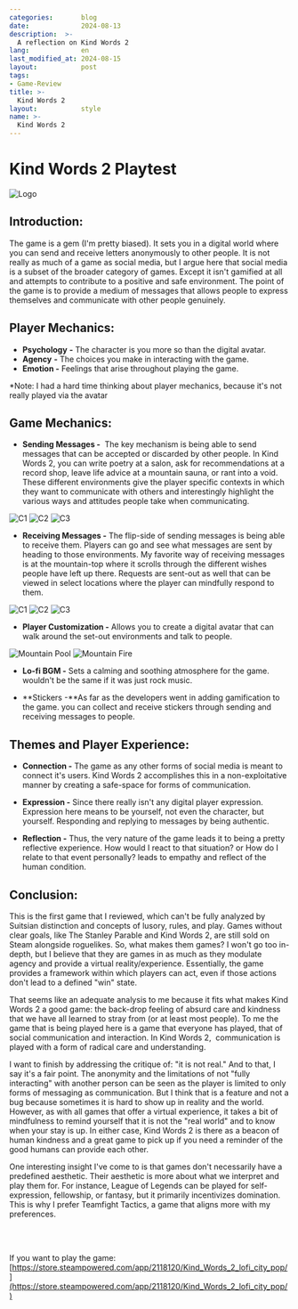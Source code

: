 ```yaml
---
categories:       blog
date:             2024-08-13
description:  >-
  A reflection on Kind Words 2
lang:             en
last_modified_at: 2024-08-15
layout:           post
tags:
- Game-Review
title: >-
  Kind Words 2
layout:           style
name: >-
  Kind Words 2
---
```


# **Kind Words 2 Playtest**

<img src="{{ 'assets/games/kind-words-2/header.jpg' | relative_url }}" alt="Logo" class="game_logo"/>

## Introduction:
The game is a gem (I'm pretty biased). It sets you in a digital world where you can send and receive letters anonymously to other people. It is not really as much of a game as social media, but I argue here that social media is a subset of the broader category of games. Except it isn't gamified at all and attempts to contribute to a positive and safe environment. The point of the game is to provide a medium of messages that allows people to express themselves and communicate with other people genuinely.

## Player Mechanics:

- **Psychology** **-** The character is you more so than the digital avatar.
- **Agency** **-** The choices you make in interacting with the game.
- **Emotion -** Feelings that arise throughout playing the game.

*Note: I had a hard time thinking about player mechanics, because it's not really played via the avatar 


## Game Mechanics:

- **Sending Messages -**  The key mechanism is being able to send messages that can be accepted or discarded by other people. In Kind Words 2, you can write poetry at a salon, ask for recommendations at a record shop, leave life advice at a mountain sauna, or rant into a void.  These different environments give the player specific contexts in which they want to communicate with others and interestingly highlight the various ways and attitudes people take when communicating.
<div class="picture-grid3" style="margin-bottom:10px;">
  <img src="{{ 'assets/games/kind-words-2/s1.png' | relative_url }}" alt="C1">
  <img src="{{ 'assets/games/kind-words-2/s2.png' | relative_url }}" alt="C2">
  <img src="{{ 'assets/games/kind-words-2/s3.png' | relative_url }}" alt="C3"/>
</div>

- **Receiving Messages -** The flip-side of sending messages is being able to receive them. Players can go and see what messages are sent by heading to those environments. My favorite way of receiving messages is at the mountain-top where it scrolls through the different wishes people have left up there. Requests are sent-out as well that can be viewed in select locations where the player can mindfully respond to them.
<div class="picture-grid3" style="margin-bottom:10px;">
  <img src="{{ 'assets/games/kind-words-2/r1.png' | relative_url }}" alt="C1">
  <img src="{{ 'assets/games/kind-words-2/r2.png' | relative_url }}" alt="C2">
  <img src="{{ 'assets/games/kind-words-2/r3.png' | relative_url }}" alt="C3"/>
</div>

- **Player Customization -** Allows you to create a digital avatar that can walk around the set-out environments and talk to people.
<div class="picture-grid2" style="margin-bottom:10px;">
  <img src="{{ 'assets/games/kind-words-2/c1.png' | relative_url }}" alt="Mountain Pool">
  <img src="{{ 'assets/games/kind-words-2/c2.png' | relative_url }}" alt="Mountain Fire">
</div>

- **Lo-fi BGM -** Sets a calming and soothing atmosphere for the game. wouldn't be the same if it was just rock music.

- **Stickers -**As far as the developers went in adding gamification to the game. you can collect and receive stickers through sending and receiving messages to people.

## Themes and Player Experience:

- **Connection -** The game as any other forms of social media is meant to connect it's users. Kind Words 2 accomplishes this in a non-exploitative manner by creating a safe-space for forms of communication.

- **Expression -** Since there really isn't any digital player expression. Expression here means to be yourself, not even the character, but yourself. Responding and replying to messages by being authentic.

- **Reflection -** Thus, the very nature of the game leads it to being a pretty reflective experience. How would I react to that situation? or How do I relate to that event personally? leads to empathy and reflect of the human condition.

## Conclusion:

This is the first game that I reviewed, which can't be fully analyzed by Suitsian distinction and concepts of lusory, rules, and play. Games without clear goals, like The Stanley Parable and Kind Words 2, are still sold on Steam alongside roguelikes. So, what makes them games? I won't go too in-depth, but I believe that they are games in as much as they modulate agency and provide a virtual reality/experience. Essentially, the game provides a framework within which players can act, even if those actions don't lead to a defined "win" state.

That seems like an adequate analysis to me because it fits what makes Kind Words 2 a good game: the back-drop feeling of absurd care and kindness that we have all learned to stray from (or at least most people). To me the game that is being played here is a game that everyone has played, that of social communication and interaction. In Kind Words 2,  communication is played with a form of radical care and understanding.

I want to finish by addressing the critique of: "it is not real." And to that, I say it's a fair point. The anonymity and the limitations of not "fully interacting" with another person can be seen as the player is limited to only forms of messaging as communication. But I think that is a feature and not a bug because sometimes it is hard to show up in reality and the world. However, as with all games that offer a virtual experience, it takes a bit of mindfulness to remind yourself that it is not the "real world" and to know when your stay is up. In either case, Kind Words 2 is there as a beacon of human kindness and a great game to pick up if you need a reminder of the good humans can provide each other.

One interesting insight I've come to is that games don't necessarily have a predefined aesthetic. Their aesthetic is more about what we interpret and play them for. For instance, League of Legends can be played for self-expression, fellowship, or fantasy, but it primarily incentivizes domination. This is why I prefer Teamfight Tactics, a game that aligns more with my preferences.

<br/><br/>

If you want to play the game: [https://store.steampowered.com/app/2118120/Kind_Words_2_lofi_city_pop/](https://store.steampowered.com/app/2118120/Kind_Words_2_lofi_city_pop/)
